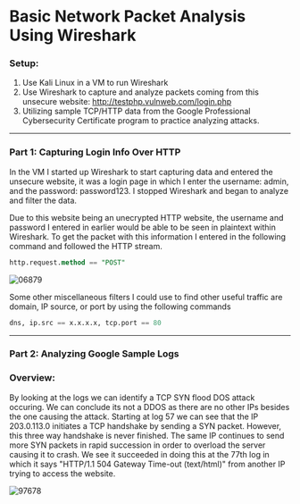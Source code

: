 # Basic Network Packet Analysis Using Wireshark

### Setup:
1. Use Kali Linux in a VM to run Wireshark
2. Use Wireshark to capture and analyze packets coming from this unsecure website: http://testphp.vulnweb.com/login.php
3. Utilizing sample TCP/HTTP data from the Google Professional Cybersecurity Certificate program to practice analyzing attacks.
---
### Part 1: Capturing Login Info Over HTTP 
In the VM I started up Wireshark to start capturing data and entered the unsecure website, it was a login page in which I enter the username: admin, and the password: password123. I stopped Wireshark and began to analyze and filter the data.

Due to this website being an unecrypted HTTP website, the username and password I entered in earlier would be able to be seen in plaintext within Wireshark. To get the packet with this information I entered in the following command and followed the HTTP stream.
```sql
http.request.method == "POST"
```

![06879](https://github.com/user-attachments/assets/03d5d595-8143-42cd-b158-91ac65fdbf82)

Some other miscellaneous filters I could use to find other useful traffic are domain, IP source, or port by using the following commands
```sql
dns, ip.src == x.x.x.x, tcp.port == 80
```
---
### Part 2: Analyzing Google Sample Logs

### Overview:
By looking at the logs we can identify a TCP SYN flood DOS attack occuring. We can conclude its not a DDOS as there are no other IPs besides the one causing the attack. Starting at log 57 we can see that the IP 203.0.113.0 initiates a TCP handshake by sending a SYN packet. However, this three way handshake is never finished. The same IP continues to send more SYN packets in rapid succession in order to overload the server causing it to crash. We see it succeeded in doing this at the 77th log in which it says "HTTP/1.1 504 Gateway Time-out (text/html)" from another IP trying to access the website.

![97678](https://github.com/user-attachments/assets/a26f672e-e212-4767-ab67-082738a73c2e)

